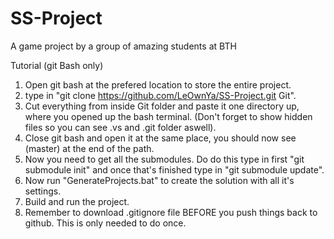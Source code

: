 # SS-Project
A game project by a group of amazing students at BTH

Tutorial (git Bash only)

1. Open git bash at the prefered location to store the entire project.
2. type in "git clone https://github.com/LeOwnYa/SS-Project.git Git".
3. Cut everything from inside Git folder and paste it one directory up, where you opened up the bash terminal. (Don't forget to show hidden files so you can see .vs and .git folder aswell).
4. Close git bash and open it at the same place, you should now see (master) at the end of the path.
5. Now you need to get all the submodules. Do do this type in first "git submodule init" and once that's finished type in "git submodule update".
6. Now run "GenerateProjects.bat" to create the solution with all it's settings.
7. Build and run the project.
8. Remember to download .gitignore file BEFORE you push things back to github. This is only needed to do once.